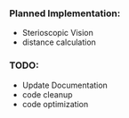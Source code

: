 ### Planned Implementation:
 - Sterioscopic Vision
 - distance calculation

### TODO:
 - Update Documentation
 - code cleanup
 - code optimization
